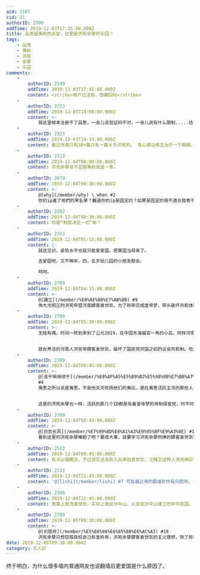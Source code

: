 ```yaml
---
aid: 2107
cid: 21
authorID: 2709
addTime: 2019-12-03T17:15:00.000Z
title: 品葱是夷粉的天堂，这里是洪宪余孽的乐园？
tags:
    - 品葱
    - 夷粉
    - 洪宪
    - 余孽
    - 乐园
comments:
    -
        authorID: 2199
        addTime: 2019-12-03T17:45:00.000Z
        content: <strike>用户已注销，隐藏回帖</strike>
    -
        authorID: 2723
        addTime: 2019-12-03T19:00:00.000Z
        content: >-
            我这里根本注册不了品葱，一会儿说验证码不对，一会儿说有什么限制.....估计我的ip早已进了他们的黑名单，只因我在批评共匪的同时也批评了某些反共人士。
    -
        authorID: 2325
        addTime: 2019-12-03T19:15:00.000Z
        content: 看过外面只有30+篇只有一篇关于洪宪的。 真心建议楼主治疗一下眼睛。 此帖建议转水+1。
    -
        authorID: 2723
        addTime: 2019-12-04T00:00:00.000Z
        content: 洪宪余孽说不定跟夷粉就是一家。
    -
        authorID: 2679
        addTime: 2019-12-04T00:30:00.000Z
        content: >-
            @[why](/member/why) \_when #2
            你的ip進了他們的黑名單？難道你的ip是固定的？如果是固定的很不適合發表不當言論，一點安全保護都沒有，另外，這裏的環境真的不錯，協和安靜，姨葱那邊新人發個帖子就打擊不是五毛再就臥底，幾個經常發聲的人和管理員就像是幾個巨大的蛆蟲守著一個大糞堆
    -
        authorID: 2202
        addTime: 2019-12-04T00:30:00.000Z
        content: 你是“制度决定一切”嘛？
    -
        authorID: 2353
        addTime: 2019-12-04T01:15:00.000Z
        content: |-
            就这见识，姿势水平也就只能爱爱国，把黨国当母亲了。

            去爱国吧，又不稀罕，四，五岁幼儿园的小朋友都会。

            呵呵。
    -
        authorID: 2709
        addTime: 2019-12-04T04:15:00.000Z
        content: >-
            @[讀立](/member/%E8%AE%80%E7%AB%8B) #9
            伟大光明正的洪宪帝暨河南嫖客袁世凯，为了称帝完成皇帝梦，带头破坏共和体制，为其后的蒋介石，毛泽东，习近平作出了好榜样，**成为中国史上在共和政制复辟帝制的先行者**，第一人。出卖国土东三省和东内蒙古部分地区，引发改变中国历史进程的：**五四运动**。前者开启日本鬼子军国主义侵华的狼子野心，后者为成为中国共产党崛起的最佳助攻推力。中共建立新中国后，和前清乾隆帝一样，中国恢复被洪宪余孽长期抹黑的前朝孙中山功绩。乾隆帝为袁崇焕平反，并进一步著书《贰臣传》，为叛国求荣的明末袁世凯们载入史册，昭示天下。
    -
        authorID: 2709
        addTime: 2019-12-04T05:30:00.000Z
        content: >-
            无独有偶，时间一转到来到了公元2019，在中国东海偏安一角的小岛，同样河南人的国瑜草包，也顺着洪宪帝嫖客袁世凯的老路，落魄时吃女人软饭过日子。凭着一张嘴，顺着湾湾民心思变的形势，忽悠到了高雄市长职务，权倾一时。可惜，他也有着河南人洪宪帝嫖客袁世凯的皇帝梦，带着他自己韩蓝教信众“国瑜党”成员，自己发大财，一手葬送了国民党。


            妓女养活的河南人洪宪帝嫖客袁世凯，破坏了国民党开国之初的议会共和制。吃女人软饭的河南人国瑜草包，为了自己的总统梦，选票发大财，不惜出卖育他养他有恩于他的国民党。各位有志于改变中国政治生态，或者只想以后做生意开创事业的朋友，一定要记住这些血淋淋的教训：欲成大业必先远离洪宪余孽，防火防盗防河南。
    -
        authorID: 2709
        addTime: 2019-12-04T08:45:00.000Z
        content: >-
            @[该干嘛继续干](/member/%E8%AF%A5%E5%B9%B2%E5%98%9B%E7%BB%A7%E7%BB%AD%E5%B9%B2)
            #4
            夷葱之所以说是夷葱，不是他天天吹扬他们的夷论。是在夷葱活跃主流的那些人，打着反共的幌子，干的都是反汉乱华事情。这不，昨天还有个夷蛮在讨论香港的帖子歪楼到宣扬伊斯兰教义。你自己看看，沙漠教的宣扬阴险得很，隔三岔五出一篇美化伊斯兰的帖子，温水煮青蛙洗脑。https://pincong.rocks/topic/%E7%BB%B4%E5%90%BE%E5%B0%94


            这里的洪宪余孽也一样，活跃的那几个ID都是有着皇帝梦的帝制保皇党，时不时在帖子里灌输他们的保皇派歪理邪说。我是明白了，为什么QQ群，微信群很多人说，翻墙更爱国是什么情况了。墙外都是以这些毁三观的邪教分子为主，无形中他们成了中共的长城防火墙的护城河。俺向来不惮以最坏的恶意揣测夷葱和洪宪余孽，这些家伙是不是中共真理部安插到境外战线的无间道？
    -
        authorID: 2709
        addTime: 2019-12-04T08:45:00.000Z
        content: >-
            @[白衣长风](/member/%E7%99%BD%E8%A1%A3%E9%95%BF%E9%A3%8E) #14
            看到这里的洪宪余孽嘴脸了吧？要成大事，就要学习洪宪余孽吹捧的嫖客袁世凯窃国权谋。不然不管你多么抛头颅洒热血，为这个国家牺牲付出多大，到头来只能然并卵，在嫖客袁世凯窃国大盗的徒子徒孙眼里都是笑话。你们累死累活，老子只管坐在旁边看戏伺机盗国。等到你们两败俱伤的时候，失意政客嫖客袁世凯的孩儿们，再站出来窃取革命成果盗取国家大权。什么？你说这不厚道，不是君子行径？怕什么，只要窃取到帝位，江山都是姓你们家的，自有更不要脸的洪宪余孽笔杆子们组成五毛党做吹鼓手，为你的窃取革命成果洗地，美化你的盗国行为是多么的正人君子，把一切见不得光的肮脏事无中生有全推到革命派身上。牛逼吧，见识过什么是人不要活，天下无敌了吧？仔细看看这里的楼上那些，吃妓女软饭嫖客袁世凯的袁子袁孙洪宪余孽嘴脸就知道了。
    -
        authorID: 2522
        addTime: 2019-12-04T09:45:00.000Z
        content: 有点以偏概全。不过说实话会有人出来给袁世凯、汪精卫这种人洗地确实挺刷新三观下限的
    -
        authorID: 2723
        addTime: 2019-12-04T21:45:00.000Z
        content: '@[lishi](/member/lishi) #7 可能最近用的翻墙软件有问题吧。'
    -
        authorID: 2300
        addTime: 2019-12-04T21:45:00.000Z
        content: 表面上是洗袁世凯，实际上是反孙中山，以及反孙中山建立的中华民国。
    -
        authorID: 2709
        addTime: 2019-12-05T09:30:00.000Z
        content: >-
            @[刘慈欣](/member/%E5%88%98%E6%85%88%E6%AC%A3) #18
            洪宪余孽只想窃取政权自己称皇称帝，洪宪余孽嫖客袁世凯的主义理想，除了称帝外，中共都做到了。洪宪余孽就是中共的同路人
date: 2019-12-05T09:30:00.000Z
category: 无人区
---
```


终于明白，为什么很多墙内普通网友也说翻墙后更爱国是什么原因了。
